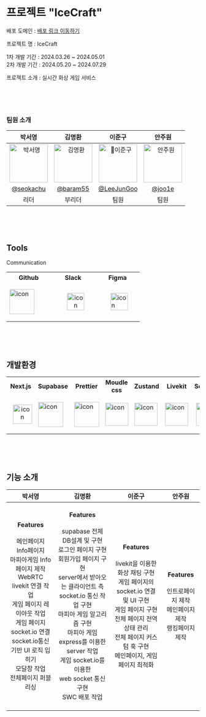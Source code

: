 # 프로젝트 "IceCraft"

배포 도메인 : [배포 링크 이동하기](https://ice-craft-git-dev-ice-craft.vercel.app/)

프로젝트 명 : IceCraft

1차 개발 기간 : 2024.03.26 ~ 2024.05.01 <br>
2차 개발 기간 : 2024.05.20 ~ 2024.07.29

프로젝트 소개 : 실시간 화상 게임 서비스

<br>
<br>
<br>

### 팀원 소개

|                                           박서영                                           |                                           김명환                                           |                                           이준구                                           |                                           안주원                                           |
| :----------------------------------------------------------------------------------------: | :----------------------------------------------------------------------------------------: | :----------------------------------------------------------------------------------------: | :----------------------------------------------------------------------------------------: |
| <img src="https://avatars.githubusercontent.com/u/116704646?v=4" alt="박서영" width="100"> | <img src="https://avatars.githubusercontent.com/u/154975499?v=4" alt="김명환" width="100"> | <img src="https://avatars.githubusercontent.com/u/145527618?v=4" alt="이준구" width="100"> | <img src="https://avatars.githubusercontent.com/u/154520094?v=4" width="100" alt="안주원"> |
|                          [@seokachu](https://github.com/seokachu)                          |                           [@baram55](https://github.com/baram55)                           |                       [@LeeJunGoo](https://github.com/145527618?v=4)                       |                             [@joo1e](https://github.com/joo1e)                             |
|                                            리더                                            |                                           부리더                                           |                                            팀원                                            |                                            팀원                                            |

<br>
<br>
<br>

## Tools

Communication

<table>
  <tr>
    <th>Github</th>
    <th>Slack</th>
    <th>Figma</th>
  </tr>
  <tr>
    <td width="100" height="100">
      <div style="display: flex; align-items: center;">
        <img src="https://techstack-generator.vercel.app/github-icon.svg" alt="icon" width="65" height="65" />
      </div>     
    </td>
    <td width="100" height="100">
      <div style="display: flex; align-items:center; justify-content:center;">
         &nbsp;&nbsp;&nbsp;<img src="https://github.com/seokachu/movie_project/assets/116704646/7587830d-ead0-4adb-aa60-984df1b326a5" alt="icon" width="45" height="45" style="text-align:center" />
      </div>
    </td>
    <td width="100" height="100">
      <div style="display: flex; align-items:center; justify-content:center;">
        &nbsp;&nbsp;
        <img src="https://github.com/sparta-advancedProject-team10/HappyMungLife/assets/116704646/867feb77-319b-497f-9836-07abb6637596" alt="icon" width="45" text-align="center">
      </div>
    </td>
  </tr>
</table>

<br>
<br>
<br>

## 개발환경

<table>
  <tr>
    <th>Next.js</th>
    <th>Supabase</th>
    <th>Prettier</th>
    <th>Moudle css</th>
    <th>Zustand</th>
    <th>Livekit</th>
    <th>Socket.io</th>
    <th>Express</th>
    <th>AWS</th>
  </tr>
  <tr>
    <td width="100" height="100">
      <div style="display: flex; align-items:center; justify-content:center;">
        &nbsp;&nbsp;<img src="https://github.com/sparta-advancedProject-team10/HappyMungLife/assets/116704646/ca3b35d4-25bf-4038-9a33-2daf9e6c5ade" alt="icon" width="50" height="50" style="text-align:center" />
      </div>
    </td>
     <td width="100" height="100">
      <div style="display: flex; align-items: center;">
        <img src="https://github.com/sparta-advancedProject-team10/HappyMungLife/assets/121484282/81b31829-810a-4653-b54e-2fc9a3d98ad0" alt="icon" width="65" height="65" />
      </div>     
    </td>
    <td width="100" height="100">
      <div style="display: flex; align-items: center;">
        <img src="https://techstack-generator.vercel.app/prettier-icon.svg" alt="icon" width="65" height="65" />
      </div>     
    </td>
    <td width="100" height="100">
      <div style="display: flex; align-items: center;">
        <img src="https://github.com/ice-craft/ice-craft/assets/116704646/248b37f6-b404-42fd-8e4a-2ea1ab4a53d1" alt="icon" width="60" height="60" />
      </div>     
    </td>
    <td width="100" height="100">
      <div style="display: flex; align-items: center;">
        <img src="https://github.com/ice-craft/ice-craft/assets/116704646/c519f7e9-ae7a-4749-a849-97a836428a05" alt="icon" width="60" height="60" />
      </div>     
    </td>
    <td width="100" height="100">
      <div style="display: flex; align-items: center;">
        <img src="https://github.com/ice-craft/ice-craft/assets/116704646/8d33be75-ce12-495c-8a19-03d4913e7578" alt="icon" width="60" height="60" />
      </div>     
    </td>
     <td width="100" height="100">
      <div style="display: flex; align-items: center;">
        &nbsp;
        <img src="https://github.com/ice-craft/ice-craft/assets/116704646/98b0fa6c-8a9d-431d-9c21-b54a34858ddb" alt="icon" width="60" height="60" />
      </div>     
    </td>
    <td width="100" height="100">
      <div style="display: flex; align-items: center;">
        <img src="https://github.com/ice-craft/ice-craft/assets/116704646/c57e63a4-2d75-4579-8ae2-4622f25d516d" alt="icon" width="60" height="60" />
      </div>     
    </td>
     <td width="100" height="100">
      <div style="display: flex; align-items: center;">
        &nbsp;
        <img src="https://techstack-generator.vercel.app/aws-icon.svg" alt="icon" width="60" height="60" />
      </div>     
    </td>
  </tr>
</table>

<br>
<br>
<br>

## 기능 소개

|                                                                                                                    박서영                                                                                                                     |                                                                                                                                                          김명환                                                                                                                                                          |                                                                                                       이준구                                                                                                       |                                     안주원                                      |
| :-------------------------------------------------------------------------------------------------------------------------------------------------------------------------------------------------------------------------------------------: | :----------------------------------------------------------------------------------------------------------------------------------------------------------------------------------------------------------------------------------------------------------------------------------------------------------------------: | :----------------------------------------------------------------------------------------------------------------------------------------------------------------------------------------------------------------: | :-----------------------------------------------------------------------------: |
| **Features**<br><br>메인페이지<br>Info페이지<br>마피아게임 Info 페이지 제작<br>WebRTC livekit 연결 작업<br>게임 페이지 레이아웃 작업<br>게임 페이지 socket.io 연결<br>socket.io통신 기반 UI 로직 입히기<br>모달창 작업<br>전체페이지 퍼블리싱 | <br>**Features**<br><br>supabase 전체 DB설계 및 구현<br>로그인 페이지 구현<br>회원가입 페이지 구현<br>server에서 받아오는 클라이언트 측<br>socket.io 통신 작업 구현<br>마피아 게임 알고리즘 구현<br>마피아 게임 express를 이용한 server 작업<br>게임 socket.io를 이용한<br>web socket 통신 구현<br>SWC 배포 작업<br><br> | **Features**<br><br>livekit을 이용한 화상 채팅 구현<br>게임 페이지의 socket.io 연결 및 UI 구현<br>게임 페이지 구현<br>전체 페이지 전역상태 관리<br>전체 페이지 커스텀 훅 구현<br>메인페이지, 게임페이지 최적화<br> | **Features**<br><br>인트로페이지 제작<br>메인페이지 제작<br>랭킹페이지 제작<br> |

<!--
📦app
 ┣ 📂auth
 ┃ ┗ 📂callback
 ┃ ┃ ┗ 📜route.ts
 ┣ 📂community
 ┃ ┣ 📂detail
 ┃ ┃ ┗ 📂[id]
 ┃ ┃ ┃ ┣ 📂edit
 ┃ ┃ ┃ ┃ ┗ 📜page.tsx
 ┃ ┃ ┃ ┗ 📜page.tsx
 ┃ ┣ 📂post
 ┃ ┃ ┗ 📜page.tsx
 ┃ ┗ 📜page.tsx
 ┣ 📂meal
 ┃ ┗ 📜page.tsx
 ┣ 📂medical
 ┃ ┗ 📜page.tsx
 ┣ 📂mypage
 ┃ ┗ 📜page.tsx
 ┣ 📂protected
 ┃ ┗ 📜page.tsx
 ┣ 📂sign
 ┃ ┣ 📂signIn
 ┃ ┃ ┣ 📜page.tsx
 ┃ ┃ ┗ 📜submit-button.tsx
 ┃ ┗ 📂signUp
 ┃ ┃ ┗ 📜page.tsx
 ┣ 📂trade
 ┃ ┣ 📂detail
 ┃ ┃ ┗ 📂[id]
 ┃ ┃ ┃ ┣ 📂edit
 ┃ ┃ ┃ ┃ ┗ 📜page.tsx
 ┃ ┃ ┃ ┗ 📜page.tsx
 ┃ ┣ 📂post
 ┃ ┃ ┗ 📜page.tsx
 ┃ ┗ 📜page.tsx
 ┣ 📂_api
 ┃ ┣ 📜comment-api.ts
 ┃ ┣ 📜detailPage-api.ts
 ┃ ┗ 📜placeInfo-api.ts
 ┣ 📂_components
 ┃ ┣ 📂communityPageComponents
 ┃ ┃ ┣ 📜CommumityData.tsx
 ┃ ┃ ┣ 📜CommunityCommentsData.tsx
 ┃ ┃ ┣ 📜CommunityEditForm.tsx
 ┃ ┃ ┗ 📜CommunityForm.tsx
 ┃ ┣ 📂detailPageComponents
 ┃ ┃ ┣ 📜CommentDeleteButton.tsx
 ┃ ┃ ┣ 📜CommentForm.tsx
 ┃ ┃ ┣ 📜CommentItem.tsx
 ┃ ┃ ┣ 📜CommentList.tsx
 ┃ ┃ ┣ 📜LikeButton.tsx
 ┃ ┃ ┣ 📜PostEditDeleteButton.tsx
 ┃ ┃ ┣ 📜SaveButton.tsx
 ┃ ┃ ┗ 📜ScrapButton.tsx
 ┃ ┣ 📂layout
 ┃ ┃ ┣ 📜Footer.tsx
 ┃ ┃ ┣ 📜Header.tsx
 ┃ ┃ ┗ 📜Nav.tsx
 ┃ ┣ 📂mainPageComponents
 ┃ ┃ ┗ 📜test.tsx
 ┃ ┗ 📂tradePageComponents
 ┃ ┃ ┣ 📜TradeCommentData.tsx
 ┃ ┃ ┣ 📜TradeData.tsx
 ┃ ┃ ┣ 📜TradeEditForm.tsx
 ┃ ┃ ┗ 📜TradeForm.tsx
 ┣ 📂_hooks
 ┃ ┣ 📜useAddCommunityCommentMutation.ts
 ┃ ┣ 📜useAddTradeCommentMutation.ts
 ┃ ┣ 📜useDeleteCommunityCommentMutation.ts
 ┃ ┣ 📜useDeleteTradeCommentMutation.ts
 ┃ ┣ 📜useFetchCommunityCommentsQuery.ts
 ┃ ┣ 📜useFetchTradeCommentsQuery.ts
 ┃ ┣ 📜useUpdateCommunityCommentMutation.ts
 ┃ ┗ 📜useUpdateTradeCommentMutation.ts
 ┣ 📂_style
 ┃ ┗ 📜mainSwiper.css
 ┣ 📂_types
 ┃ ┣ 📜communityPosts.types.ts
 ┃ ┗ 📜mainPage.type.ts
 ┣ 📂_utils
 ┃ ┣ 📂supabase
 ┃ ┃ ┣ 📜api.ts
 ┃ ┃ ┣ 📜auth.ts
 ┃ ┃ ┣ 📜client.ts
 ┃ ┃ ┣ 📜clientJs.ts
 ┃ ┃ ┣ 📜createClientJs.ts
 ┃ ┃ ┣ 📜middleware.ts
 ┃ ┃ ┗ 📜server.ts
 ┃ ┗ 📜date.ts
 ┣ 📜actions.ts
 ┣ 📜favicon.ico
 ┣ 📜globals.css
 ┣ 📜layout.tsx
 ┣ 📜not-found.tsx
 ┣ 📜page.tsx
 ┗ 📜provider.tsx
 -->
